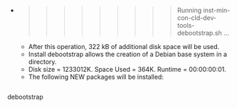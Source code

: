 * >>>>>>>>> Running inst-min-con-cld-dev-tools-debootstrap.sh ...
  * After this operation, 322 kB of additional disk space will be used.
  * Install debootstrap allows the creation of a Debian base system in a directory.
  * Disk size = 1233012K. Space Used = 364K. Runtime = 00:00:00:01.
  * The following NEW packages will be installed:
  ```bash
debootstrap
  ```
